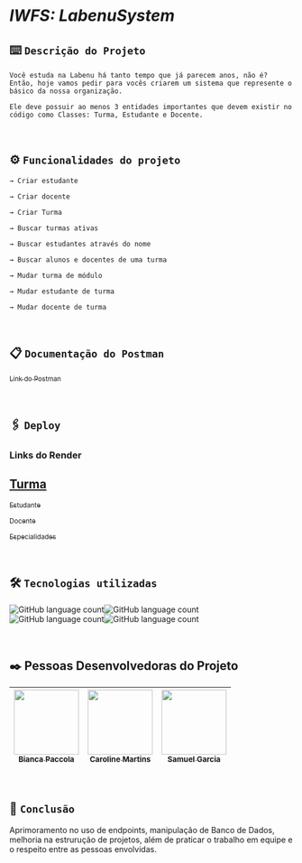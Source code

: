 # _IWFS: LabenuSystem_

## ⌨️ `Descrição do Projeto`
```
Você estuda na Labenu há tanto tempo que já parecem anos, não é? Então, hoje vamos pedir para vocês criarem um sistema que represente o básico da nossa organização. 

Ele deve possuir ao menos 3 entidades importantes que devem existir no código como Classes: Turma, Estudante e Docente.
```
<br>

## ⚙️ `Funcionalidades do projeto`
```
→ Criar estudante

→ Criar docente

→ Criar Turma

→ Buscar turmas ativas

→ Buscar estudantes através do nome

→ Buscar alunos e docentes de uma turma

→ Mudar turma de módulo

→ Mudar estudante de turma

→ Mudar docente de turma

```
<br>

## 📋 `Documentação do Postman`

[<sub>Link do Postman</sub>](https://documenter.getpostman.com/view/24706667/2s8Z73xqeP) 

<br>


## 🖇️ `Deploy`
### Links do Render

[<h2>Turma</h2>](https://labe-systens.onrender.com/turma) 

[<sub>Estudante</sub>](https://labe-systens.onrender.com/estudante) 

[<sub>Docente</sub>](https://labe-systens.onrender.com/docente) 

[<sub>Especialidades</sub>](https://labe-systens.onrender.com/especialidades) 


<br>

##  🛠️ `Tecnologias utilizadas`

![GitHub language count](https://img.shields.io/badge/JavaScript-323330?style=for-the-badge&logo=javascript&logoColor=F7DF1E)![GitHub language count](https://img.shields.io/badge/TypeScript-007ACC?style=for-the-badge&logo=typescript&logoColor=white)![GitHub language count](https://img.shields.io/badge/Node.js-43853D?style=for-the-badge&logo=node.js&logoColor=white)![GitHub language count](https://img.shields.io/badge/MySQL-00000F?style=for-the-badge&logo=mysql&logoColor=white)

<br>

## ✒️ Pessoas Desenvolvedoras do Projeto

|  [<img src="https://avatars.githubusercontent.com/u/102427205?v=4" width=115><br><sub>Bianca Paccola</sub>](https://github.com/BiancaPaccola) | [<img src="https://avatars.githubusercontent.com/u/102299433?v=4" width=115><br><sub>Caroline  Martins</sub>](https://github.com/CarolineMartins09) |  [<img src="https://avatars.githubusercontent.com/u/102331990?v=4" width=115><br><sub>Samuel Garcia</sub>](https://github.com/Samuca010) |
| :---: | :---: | :---: |
<br>

## 📌 `Conclusão`

Aprimoramento no uso de endpoints, manipulação de Banco de Dados, melhoria na estrurução de projetos, além de praticar o trabalho em equipe e o respeito entre as pessoas envolvidas.

